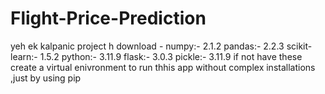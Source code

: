 # Flight-Price-Prediction
yeh ek kalpanic project h 
download -  numpy:- 2.1.2
            pandas:- 2.2.3
            scikit-learn:- 1.5.2 
            python:- 3.11.9
            flask:- 3.0.3
            pickle:- 3.11.9
if not have these create a virtual enivronment to run thhis app without complex installations ,just by using pip 